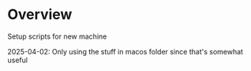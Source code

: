 # Overview

Setup scripts for new machine

2025-04-02: Only using the stuff in macos folder since that's somewhat useful


